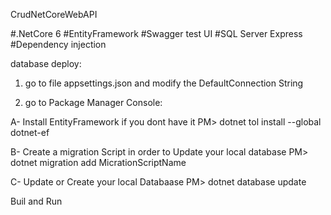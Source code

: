 CrudNetCoreWebAPI

#.NetCore 6
#EntityFramework
#Swagger test UI
#SQL Server Express
#Dependency injection

database deploy:

1) go to file appsettings.json and modify the DefaultConnection String

2) go to Package Manager Console:

A- Install EntityFramework if you dont have it
PM> dotnet tol install --global dotnet-ef

B- Create a migration Script in order to Update your local database
PM> dotnet migration add MicrationScriptName

C- Update or Create your local Databaase
PM> dotnet database update

Buil and Run

